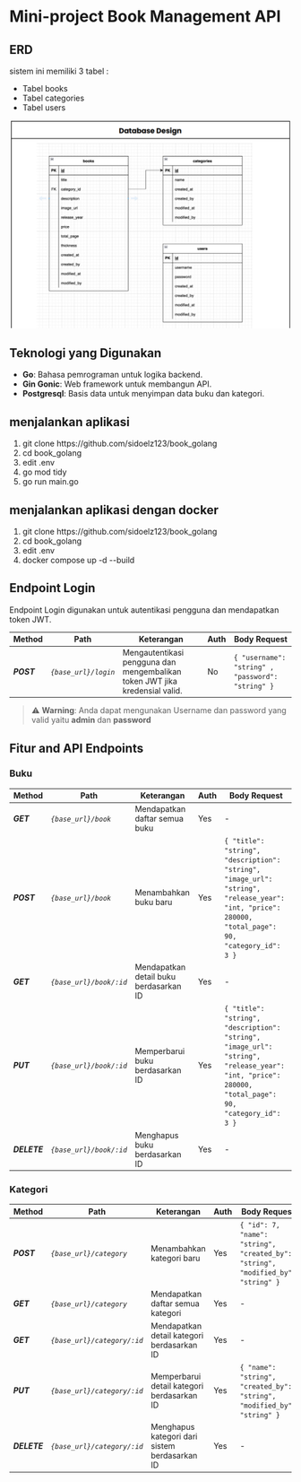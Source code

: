 # Mini-project Book Management API

## ERD

sistem ini memiliki 3 tabel :
<ul>
<li>Tabel books</li>
<li>Tabel categories</li>
<li>Tabel users</li>
</ul>
<img src="Database_design.png">

## Teknologi yang Digunakan

- **Go**: Bahasa pemrograman untuk logika backend.
- **Gin Gonic**: Web framework untuk membangun API.
- **Postgresql**: Basis data untuk menyimpan data buku dan kategori.

## menjalankan aplikasi

<ol>
<li>git clone https://github.com/sidoelz123/book_golang </li>
<li>cd book_golang</li>
<li>edit .env</li>
<li>go mod tidy</li>
<li>go run main.go</li>
</ol>

## menjalankan aplikasi dengan docker

<ol>
<li>git clone https://github.com/sidoelz123/book_golang </li>
<li>cd book_golang</li>
<li>edit .env</li>
<li>docker compose up -d --build</li>
</ol>

## Endpoint Login

Endpoint Login digunakan untuk autentikasi pengguna dan mendapatkan token JWT.

Method | Path | Keterangan | Auth | Body Request  
------------- | ------------- | ------------- | -------------  | -------------  
***POST*** | *`{base_url}/login`* | Mengautentikasi pengguna dan mengembalikan token JWT jika kredensial valid. | No  | `{ "username": "string" , "password": "string" }`  

> ⚠️ **Warning**: Anda dapat mengunakan Username dan password yang valid yaitu  **admin** dan **password**

## Fitur and API Endpoints

### Buku

Method | Path | Keterangan | Auth | Body Request  
------------- | ------------- | ------------- | ------------- | -------------  
***GET*** | *`{base_url}/book`* | Mendapatkan daftar semua buku | Yes | -  
***POST*** | *`{base_url}/book`* | Menambahkan buku baru | Yes | `{ "title": "string", "description": "string", "image_url": "string", "release_year": "int, "price": 280000, "total_page": 90, "category_id": 3 }`  
***GET*** | *`{base_url}/book/:id`* | Mendapatkan detail buku berdasarkan ID | Yes | -  
***PUT*** | *`{base_url}/book/:id`* | Memperbarui buku berdasarkan ID | Yes | `{ "title": "string", "description": "string", "image_url": "string", "release_year": "int, "price": 280000, "total_page": 90, "category_id": 3 }`  
***DELETE*** | *`{base_url}/book/:id`* | Menghapus buku berdasarkan ID | Yes | -  
  
### Kategori

Method | Path | Keterangan | Auth | Body Request  
------------- | ------------- | ------------- | ------------- | -------------  
***POST*** | *`{base_url}/category`* | Menambahkan kategori baru | Yes | `{ "id": 7, "name": "string", "created_by": "string", "modified_by": "string" }`  
***GET*** | *`{base_url}/category`* | Mendapatkan daftar semua kategori | Yes | -  
***GET*** | *`{base_url}/category/:id`* | Mendapatkan detail kategori berdasarkan ID | Yes | -  
***PUT*** | *`{base_url}/category/:id`* | Memperbarui detail kategori berdasarkan ID | Yes | `{ "name": "string", "created_by": "string", "modified_by": "string" }`  
***DELETE*** | *`{base_url}/category/:id`* | Menghapus kategori dari sistem berdasarkan ID | Yes | -  
